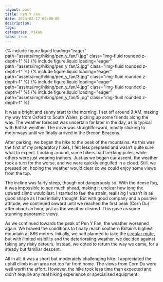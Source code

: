 ```yaml
---
layout: post
title: Pen Y Fan
date: 2024-08-17 09:00:00
description:
tags:
categories: hikes
tabs: true
---
```


{% include figure.liquid loading="eager" path="assets/img/hiking/pen_y_fan/1.jpg" class="img-fluid rounded z-depth-1" %} {% include figure.liquid loading="eager" path="assets/img/hiking/pen_y_fan/2.jpg" class="img-fluid rounded z-depth-1" %} {% include figure.liquid loading="eager" path="assets/img/hiking/pen_y_fan/3.jpg" class="img-fluid rounded z-depth-1" %} {% include figure.liquid loading="eager" path="assets/img/hiking/pen_y_fan/4.jpg" class="img-fluid rounded z-depth-1" %} {% include figure.liquid loading="eager" path="assets/img/hiking/pen_y_fan/5.jpg" class="img-fluid rounded z-depth-1" %}

It was a bright and sunny start to the morning. I set off around 9 AM, making my way from Oxford to South Wales, picking up some friends along the way.
The weather forecast was uncertain for later in the day, as is typical with British weather.
The drive was straightforward, mostly sticking to motorways until we finally arrived in the Brecon Beacons.

After parking, we began the hike to the peak of the mountains.
As this was the first of my preparatory hikes, I felt less prepared and wasn’t quite sure what to expect.
Looking around, some hikers had trekking poles, while others were just wearing trainers.
Just as we began our ascent, the weather took a turn for the worse, and we were quickly engulfed in a cloud.
Still, we pressed on, hoping the weather would clear so we could enjoy some views from the top.

The incline was fairly steep, though not dangerously so.
With the dense fog, it was impossible to see much ahead, making it unclear how long the upward climb would last.
I started to feel the strain, realising I wasn’t in as good shape as I had initially thought.
But with good company and a positive attitude, we continued onward until we reached the first peak (Corn Du) after about an hour, just as the weather cleared.
This gave us some stunning panoramic views.

As we continued towards the peak of Pen Y Fan, the weather worsened again.
We braved the conditions to finally reach southern Britain’s highest mountain at 886 metres.
Initially, we had planned to take the [circular route](https://www.breconbeacons.org/blog/pen-y-fan-corn-du-circular-walk), but with limited visibility and the deteriorating weather, we decided against taking any risky detours.
Instead, we opted to return the way we came, for a steady but familiar descent.

All in all, it was a short but moderately challenging hike.
I appreciated the uphill climb in an area not too far from home.
The views from Corn Du were well worth the effort.
However, the hike took less time than expected and didn’t require any real hiking experience or specialised equipment.
